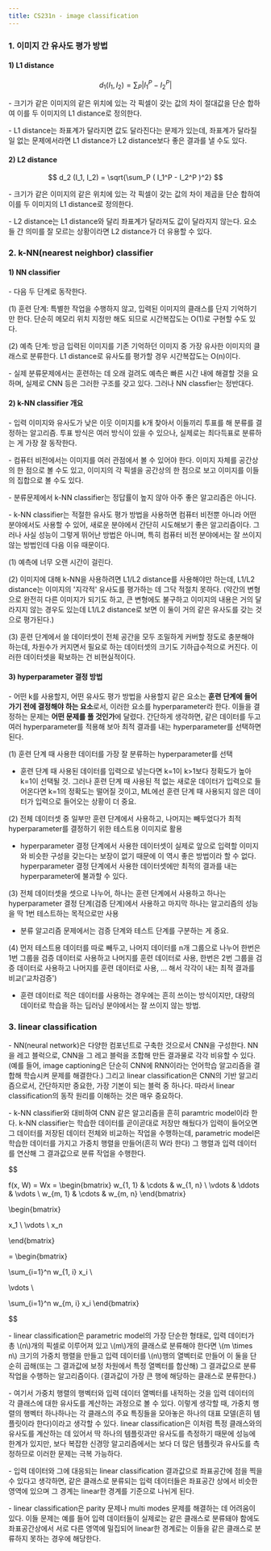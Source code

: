 ```yaml
---
title: CS231n - image classification
---
```



### 1. 이미지 간 유사도 평가 방법

#### 1) L1 distance

$$
d_1 (I_1, I_2) = \sum_P \left| I_1^P - I_2^P \right|
$$

\- 크기가 같은 이미지의 같은 위치에 있는 각 픽셀이 갖는 값의 차이 절대값을 단순 합하여 이를 두 이미지의 L1 distance로 정의한다.

\- L1 distance는 좌표계가 달라지면 값도 달라진다는 문제가 있는데, 좌표계가 달라질 일 없는 문제에서라면 L1 distance가 L2 distance보다 좋은 결과를 낼 수도 있다.


#### 2) L2 distance

$$
d_2 (I_1, I_2) = \sqrt{\sum_P ( I_1^P - I_2^P )^2}
$$

\- 크기가 같은 이미지의 같은 위치에 있는 각 픽셀이 갖는 값의 차이 제곱을 단순 합하여 이를 두 이미지의 L1 distance로 정의한다.

\- L2 distance는 L1 distance와 달리 좌표계가 달라져도 값이 달라지지 않는다. 요소들 간 의미를 잘 모르는 상황이라면 L2 distance가 더 유용할 수 있다. 



### 2. k-NN(nearest neighbor) classifier


#### 1) NN classifier

\- 다음 두 단계로 동작한다.

(1) 훈련 단계: 특별한 작업을 수행하지 않고, 입력된 이미지의 클래스를 단지 기억하기만 한다. 단순히 메모리 위치 지정만 해도 되므로 시간복잡도는 O(1)로 구현할 수도 있다.

(2) 예측 단계: 방금 입력된 이미지를 기존 기억하던 이미지 중 가장 유사한 이미지의 클래스로 분류한다. L1 distance로 유사도를 평가할 경우 시간복잡도는 O(n)이다.

\- 실제 분류문제에서는 훈련하는 데 오래 걸려도 예측은 빠른 시간 내에 해결할 것을 요하며, 실제로 CNN 등은 그러한 구조를 갖고 있다. 그러나 NN classfier는 정반대다. 


#### 2) k-NN classifier 개요

\- 입력 이미지와 유사도가 낮은 이웃 이미지를 k개 찾아서 이들끼리 투표를 해 분류를 결정하는 알고리즘. 투표 방식은 여러 방식이 있을 수 있으나, 실제로는 최다득표로 분류하는 게 가장 잘 동작한다.

\- 컴퓨터 비전에서는 이미지를 여러 관점에서 볼 수 있어야 한다. 이미지 자체를 공간상의 한 점으로 볼 수도 있고, 이미지의 각 픽셀을 공간상의 한 점으로 보고 이미지를 이들의 집합으로 볼 수도 있다. 

\- 분류문제에서 k-NN classifier는 정답률이 높지 않아 아주 좋은 알고리즘은 아니다. 

\- k-NN classifier는 적절한 유사도 평가 방법을 사용하면 컴퓨터 비전뿐 아니라 어떤 분야에서도 사용할 수 있어, 새로운 분야에서 간단히 시도해보기 좋은 알고리즘이다. 그러나 사실 성능이 그렇게 뛰어난 방법은 아니며, 특히 컴퓨터 비전 분야에서는 잘 쓰이지 않는 방법인데 다음 이유 때문이다.

(1) 예측에 너무 오랜 시간이 걸린다.

(2) 이미지에 대해 k-NN을 사용하려면 L1/L2 distance를 사용해야만 하는데, L1/L2 distance는 이미지의 '지각적' 유사도를 평가하는 데 그닥 적절치 못하다. (약간의 변형으로 완전히 다른 이미지가 되기도 하고, 큰 변형에도 불구하고 이미지의 내용은 거의 달라지지 않는 경우도 있는데 L1/L2 distance로 보면 이 둘이 거의 같은 유사도를 갖는 것으로 평가된다.)

(3) 훈련 단계에서 쓸 데이터셋이 전체 공간을 모두 조밀하게 커버할 정도로 충분해야 하는데, 차원수가 커지면서 필요로 하는 데이터셋의 크기도 기하급수적으로 커진다. 이러한 데이터셋을 확보하는 건 비현실적이다. 


#### 3) hyperparameter 결정 방법

\- 어떤 k를 사용할지, 어떤 유사도 평가 방법을 사용할지 같은 요소는 **훈련 단계에 들어가기 전에 결정해야 하는 요소**로서, 이러한 요소를 hyperparameter라 한다. 이들을 결정하는 문제는 **어떤 문제를 풀 것인가**에 달렸다. 간단하게 생각하면, 같은 데이터를 두고 여러 hyperparameter를 적용해 보아 최적 결과를 내는 hyperparameter를 선택하면 된다. 

(1) 훈련 단계 때 사용한 데이터를 가장 잘 분류하는 hyperparameter를 선택

- 훈련 단계 때 사용된 데이터를 입력으로 넣는다면 k=1이 k>1보다 정확도가 높아 k=1이 선택될 것. 그러나 훈련 단계 때 사용된 적 없는 새로운 데이터가 입력으로 들어온다면 k=1의 정확도는 떨어질 것이고, ML에선 훈련 단계 때 사용되지 않은 데이터가 입력으로 들어오는 상황이 더 중요.

(2) 전체 데이터셋 중 일부만 훈련 단계에서 사용하고, 나머지는 빼두었다가 최적 hyperparameter를 결정하기 위한 테스트용 이미지로 활용

- hyperparameter 결정 단계에서 사용한 데이터셋이 실제로 앞으로 입력할 이미지와 비슷한 구성을 갖는다는 보장이 없기 때문에 이 역시 좋은 방법이라 할 수 없다. hyperparameter 결정 단계에서 사용한 데이터셋에만 최적의 결과를 내는 hyperparameter에 불과할 수 있다.

(3) 전체 데이터셋을 셋으로 나누어, 하나는 훈련 단계에서 사용하고 하나는 hyperparameter 결정 단계(검증 단계)에서 사용하고 마지막 하나는 알고리즘의 성능을 딱 1번 테스트하는 목적으로만 사용

- 분류 알고리즘 문제에서는 검증 단계와 테스트 단계를 구분하는 게 중요.

(4) 먼저 테스트용 데이터를 따로 빼두고, 나머지 데이터를 n개 그룹으로 나누어 한번은 1번 그룹을 검증 데이터로 사용하고 나머지를 훈련 데이터로 사용, 한번은 2번 그룹을 검증 데이터로 사용하고 나머지를 훈련 데이터로 사용, ... 해서 각각이 내는 최적 결과를 비교('교차검증')

- 훈련 데이터로 적은 데이터를 사용하는 경우에는 흔히 쓰이는 방식이지만, 대량의 데이터로 학습을 하는 딥러닝 분야에서는 잘 쓰이지 않는 방법.



### 3. linear classification


\- NN(neural network)은 다양한 컴포넌트로 구축한 것으로서 CNN을 구성한다. NN을 레고 블럭으로, CNN을 그 레고 블럭을 조합해 만든 결과물로 각각 비유할 수 있다. (예를 들어, image captioning은 단순히 CNN에 RNN이라는 언어학습 알고리즘을 결합해 학습시켜 문제를 해결한다.) 그리고 linear classification은 CNN의 기반 알고리즘으로서, 간단하지만 중요한, 가장 기본이 되는 블럭 중 하나다. 따라서 linear classification의 동작 원리를 이해하는 것은 매우 중요하다.

\- k-NN classifier와 대비하여 CNN 같은 알고리즘을 흔히 paramtric model이라 한다. k-NN classifier는 학습한 데이터를 곧이곧대로 저장만 해뒀다가 입력이 들어오면 그 데이터를 저장된 데이터 전체와 비교하는 작업을 수행하는데, parametric model은 학습한 데이터를 가지고 가중치 행렬을 만들어(흔히 W라 한다) 그 행렬과 입력 데이터를 연산해 그 결과값으로 분류 작업을 수행한다.

$$

f(x, W) = Wx = 
\begin{bmatrix}
w_{1, 1} & \cdots & w_{1, n} \\
\vdots & \ddots & \vdots \\
w_{m, 1} & \cdots & w_{m, n} \end{bmatrix}

\begin{bmatrix}

x_1 \\
\vdots \\
x_n

\end{bmatrix}

= \begin{bmatrix}

\sum_{i=1}^n w_{1, i} x_i \\

\vdots \\

\sum_{i=1}^n w_{m, i} x_i \end{bmatrix}

$$

\- linear classification은 parametric model의 가장 단순한 형태로, 입력 데이터가 총 \\(n\\)개의 픽셀로 이루어져 있고 \\(m\\)개의 클래스로 분류해야 한다면 \\(m \times n\\) 크기의 가중치 행렬을 만들고 입력 데이터를 \\(n\\)행의 열벡터로 만들어 이 둘을 단순히 곱해(또는 그 결과값에 보정 차원에서 특정 열벡터를 합산해) 그 결과값으로 분류 작업을 수행하는 알고리즘이다. (결과값이 가장 큰 행에 해당하는 클래스로 분류한다.) 

\- 여기서 가중치 행렬의 행벡터와 입력 데이터 열벡터를 내적하는 것을 입력 데이터의 각 클래스에 대한 유사도를 계산하는 과정으로 볼 수 있다. 이렇게 생각할 때, 가중치 행렬의 행벡터 하나하나는 각 클래스의 주요 특징들을 모아놓은 하나의 대표 모델(흔히 템플릿이라 한다)이라고 생각할 수 있다. linear classification은 이처럼 특정 클래스와의 유사도를 계산하는 데 있어서 딱 하나의 템플릿과만 유사도를 측정하기 때문에 성능에 한계가 있지만, 보다 복잡한 신경망 알고리즘에서는 보다 더 많은 템플릿과 유사도를 측정하므로 이러한 문제는 극복 가능하다.

\- 입력 데이터와 그에 대응되는 linear classification 결과값으로 좌표공간에 점을 찍을 수 있다고 생각하면, 같은 클래스로 분류되는 입력 데이터들은 좌표공간 상에서 비슷한 영역에 있으며 그 경계는 linear한 경계를 기준으로 나뉘게 된다. 

\- linear classification은 parity 문제나 multi modes 문제를 해결하는 데 어려움이 있다. 이들 문제는 예를 들어 입력 데이터들이 실제로는 같은 클래스로 분류돼야 함에도 좌표공간상에서 서로 다른 영역에 밀집되어 linear한 경계로는 이들을 같은 클래스로 분류하지 못하는 경우에 해당한다. 